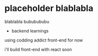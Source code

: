 # placeholder blablabla
blablabla 
bububububu

- backend learnings


using codding addict front-end for now

i'll build front-end with react soon
